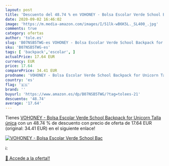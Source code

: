 ```yaml
---
layout: post
title: 'Descuento del 48.74 % en VOHONEY - Bolsa Escolar Verde School Bac'
date: 2020-09-02 16:46:02
image: 'https://m.media-amazon.com/images/I/51lk-wB6K5L._SL400_.jpg'
comments: true
category: ofertas
author: 'tole.es'
slug: 'B07NSB5TWG-es VOHONEY - Bolsa Escolar Verde School Backpack for Unicorn...'
sku: 'B07NSB5TWG-es'
tags: [ 'backpack','escolar', ]
actualPrice: 17.64 EUR
currency: EUR
price: 17.64
comparePrice: 34.41 EUR
prodname: 'VOHONEY - Bolsa Escolar Verde School Backpack for Unicorn Talla única'
country: 'es'
flag: '🇪🇸'
brand: ''
buyurl: 'https://www.amazon.es/dp/B07NSB5TWG/?tag=tolees-21'
descuento: '48.74'
average: '17.64'
---
```


Tienes [VOHONEY - Bolsa Escolar Verde School Backpack for Unicorn Talla única](https://www.amazon.es/dp/B07NSB5TWG/?tag=tolees-21) con un 48.74 % de descuento con precio de oferta de 17.64 EUR (original: 34.41 EUR) en el siguiente enlace!

[![VOHONEY - Bolsa Escolar Verde School Bac](https://m.media-amazon.com/images/I/51lk-wB6K5L._SL400_.jpg)](https://www.amazon.es/dp/B07NSB5TWG/?tag=tolees-21)

ℹ️:


[🛒 Accede a la oferta!!](https://www.amazon.es/dp/B07NSB5TWG/?tag=tolees-21)
